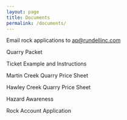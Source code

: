 ```yaml
---
layout: page
title: Documents
permalink: /documents/
---
```

Email rock applications to ap@rundellinc.com

Quarry Packet

Ticket Example and Instructions

Martin Creek Quarry Price Sheet

Hawley Creek Quarry Price Sheet

Hazard Awareness

Rock Account Application
